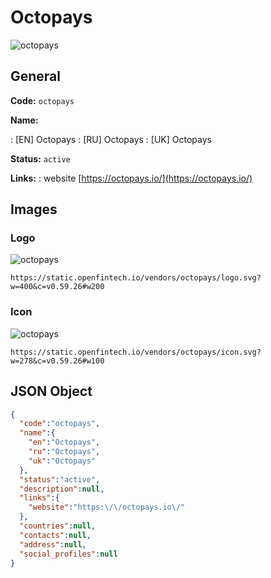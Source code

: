 
# Octopays 
![octopays](https://static.openfintech.io/vendors/octopays/logo.svg?w=400&c=v0.59.26#w200)  

## General 
 
**Code:** `octopays` 
 
**Name:** 
 
:	[EN] Octopays 
:	[RU] Octopays 
:	[UK] Octopays 
 
**Status:** `active` 
 
**Links:** 
: website [https://octopays.io/](https://octopays.io/) 
 

## Images 

### Logo 
 
![octopays](https://static.openfintech.io/vendors/octopays/logo.svg?w=400&c=v0.59.26#w200)  

```
https://static.openfintech.io/vendors/octopays/logo.svg?w=400&c=v0.59.26#w200
```  

### Icon 
 
![octopays](https://static.openfintech.io/vendors/octopays/icon.svg?w=278&c=v0.59.26#w100)  

```
https://static.openfintech.io/vendors/octopays/icon.svg?w=278&c=v0.59.26#w100
```  

## JSON Object 

```json
{
  "code":"octopays",
  "name":{
    "en":"Octopays",
    "ru":"Octopays",
    "uk":"Octopays"
  },
  "status":"active",
  "description":null,
  "links":{
    "website":"https:\/\/octopays.io\/"
  },
  "countries":null,
  "contacts":null,
  "address":null,
  "social_profiles":null
}
```  
